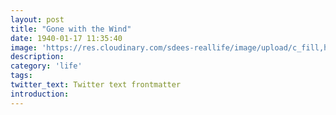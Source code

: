 ```yaml
---
layout: post
title: "Gone with the Wind"
date: 1940-01-17 11:35:40
image: 'https://res.cloudinary.com/sdees-reallife/image/upload/c_fill,h_315,w_600/v1541673909/gone-with-the-wind-movie.jpg'
description:
category: 'life'
tags:
twitter_text: Twitter text frontmatter
introduction:
---
```

